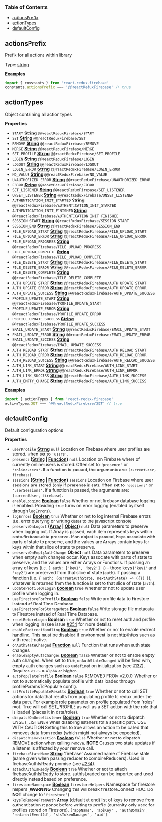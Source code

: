 <!-- Generated by documentation.js. Update this documentation by updating the source code. -->

### Table of Contents

-   [actionsPrefix][1]
-   [actionTypes][2]
-   [defaultConfig][3]

## actionsPrefix

Prefix for all actions within library

Type: [string][4]

**Examples**

```javascript
import { constants } from 'react-redux-firebase'
constants.actionsPrefix === '@@reactReduxFirebase' // true
```

## actionTypes

Object containing all action types

**Properties**

-   `START` **[String][4]** `@@reactReduxFirebase/START`
-   `SET` **[String][4]** `@@reactReduxFirebase/SET`
-   `REMOVE` **[String][4]** `@@reactReduxFirebase/REMOVE`
-   `MERGE` **[String][4]** `@@reactReduxFirebase/MERGE`
-   `SET_PROFILE` **[String][4]** `@@reactReduxFirebase/SET_PROFILE`
-   `LOGIN` **[String][4]** `@@reactReduxFirebase/LOGIN`
-   `LOGOUT` **[String][4]** `@@reactReduxFirebase/LOGOUT`
-   `LOGIN_ERROR` **[String][4]** `@@reactReduxFirebase/LOGIN_ERROR`
-   `NO_VALUE` **[String][4]** `@@reactReduxFirebase/NO_VALUE`
-   `UNAUTHORIZED_ERROR` **[String][4]** `@@reactReduxFirebase/UNAUTHORIZED_ERROR`
-   `ERROR` **[String][4]** `@@reactReduxFirebase/ERROR`
-   `SET_LISTENER` **[String][4]** `@@reactReduxFirebase/SET_LISTENER`
-   `UNSET_LISTENER` **[String][4]** `@@reactReduxFirebase/UNSET_LISTENER`
-   `AUTHENTICATION_INIT_STARTED` **[String][4]** `@@reactReduxFirebase/AUTHENTICATION_INIT_STARTED`
-   `AUTHENTICATION_INIT_FINISHED` **[String][4]** `@@reactReduxFirebase/AUTHENTICATION_INIT_FINISHED`
-   `SESSION_START` **[String][4]** `@@reactReduxFirebase/SESSION_START`
-   `SESSION_END` **[String][4]** `@@reactReduxFirebase/SESSION_END`
-   `FILE_UPLOAD_START` **[String][4]** `@@reactReduxFirebase/FILE_UPLOAD_START`
-   `FILE_UPLOAD_ERROR` **[String][4]** `@@reactReduxFirebase/FILE_UPLOAD_ERROR`
-   `FILE_UPLOAD_PROGRESS` **[String][4]** `@@reactReduxFirebase/FILE_UPLOAD_PROGRESS`
-   `FILE_UPLOAD_COMPLETE` **[String][4]** `@@reactReduxFirebase/FILE_UPLOAD_COMPLETE`
-   `FILE_DELETE_START` **[String][4]** `@@reactReduxFirebase/FILE_DELETE_START`
-   `FILE_DELETE_ERROR` **[String][4]** `@@reactReduxFirebase/FILE_DELETE_ERROR`
-   `FILE_DELETE_COMPLETE` **[String][4]** `@@reactReduxFirebase/FILE_DELETE_COMPLETE`
-   `AUTH_UPDATE_START` **[String][4]** `@@reactReduxFirebase/AUTH_UPDATE_START`
-   `AUTH_UPDATE_ERROR` **[String][4]** `@@reactReduxFirebase/AUTH_UPDATE_ERROR`
-   `AUTH_UPDATE_SUCCESS` **[String][4]** `@@reactReduxFirebase/AUTH_UPDATE_SUCCESS`
-   `PROFILE_UPDATE_START` **[String][4]** `@@reactReduxFirebase/PROFILE_UPDATE_START`
-   `PROFILE_UPDATE_ERROR` **[String][4]** `@@reactReduxFirebase/PROFILE_UPDATE_ERROR`
-   `PROFILE_UPDATE_SUCCESS` **[String][4]** `@@reactReduxFirebase/PROFILE_UPDATE_SUCCESS`
-   `EMAIL_UPDATE_START` **[String][4]** `@@reactReduxFirebase/EMAIL_UPDATE_START`
-   `EMAIL_UPDATE_ERROR` **[String][4]** `@@reactReduxFirebase/EMAIL_UPDATE_ERROR`
-   `EMAIL_UPDATE_SUCCESS` **[String][4]** `@@reactReduxFirebase/EMAIL_UPDATE_SUCCESS`
-   `AUTH_RELOAD_START` **[String][4]** `@@reactReduxFirebase/AUTH_RELOAD_START`
-   `AUTH_RELOAD_ERROR` **[String][4]** `@@reactReduxFirebase/AUTH_RELOAD_ERROR`
-   `AUTH_RELOAD_SUCCESS` **[String][4]** `@@reactReduxFirebase/AUTH_RELOAD_SUCCESS`
-   `AUTH_LINK_START` **[String][4]** `@@reactReduxFirebase/AUTH_LINK_START`
-   `AUTH_LINK_ERROR` **[String][4]** `@@reactReduxFirebase/AUTH_LINK_ERROR`
-   `AUTH_LINK_SUCCESS` **[String][4]** `@@reactReduxFirebase/AUTH_LINK_SUCCESS`
-   `AUTH_EMPTY_CHANGE` **[String][4]** `@@reactReduxFirebase/AUTH_LINK_SUCCESS`

**Examples**

```javascript
import { actionTypes } from 'react-redux-firebase'
actionTypes.SET === '@@reactReduxFirebase/SET' // true
```

## defaultConfig

Default configuration options

**Properties**

-   `userProfile` **[String][4]** `null` Location on Firebase where user
    profiles are stored. Often set to `'users'`.
-   `presence` **([String][4] \| [Function][5])** `null` Location on Firebase where of currently
    online users is stored. Often set to `'presence'` or `'onlineUsers'`. If a function
    is passed, the arguments are: `(currentUser, firebase)`.
-   `sessions` **([String][4] \| [Function][5])** `sessions` Location on Firebase where user
    sessions are stored (only if presense is set). Often set to `'sessions'` or
    `'userSessions'`. If a function is passed, the arguments are: `(currentUser, firebase)`.
-   `enableLogging` **[Boolean][6]** `false` Whether or not firebase
    database logging is enabled. Providing `true` turns on error logging
    (enabled by itself through `logErrors`).
-   `logErrors` **[Boolean][6]** `true` Whether or not to log internal
    Firebase errors (i.e. error querying or writing data) to the javascript
    console .
-   `preserveOnLogout` **([Array][7] \| [Object][8])** `null` Data parameters to
    preserve when logging out. If Array is passed, each item represents keys
    within state.firebase.data preserve. If an object is passed, Keys associate
    with parts of state to preserve, and the values are Arrays contain keys
    for keys within that slice of state to preserve.
-   `preserveOnEmptyAuthChange` **[Object][8]** `null` Data parameters to
    preserve when empty auth changes occur. Keys associate with parts of state
    to preserve, and the values are either Arrays or Functions. If passing an
    array of keys (i.e. `{ auth: ['key1', 'key2'] }`) - those keys (`'key1'` and
    `'key2'`) are preserved from that slice of state (`auth`). If passing a
    function (i.e. `{ auth: (currentAuthState, nextAuthState) => ({}) }`),
    whatever is returned from the function is set to that slice of state (`auth`).
-   `updateProfileOnLogin` **[Boolean][6]** `true` Whether or not to update
    user profile when logging in.
-   `useFirestoreForProfile` **[Boolean][6]** `false` Write profile
    data to Firestore instead of Real Time Database.
-   `useFirestoreForStorageMeta` **[Boolean][6]** `false` Write storage
    file metadata to Firestore instead of Real Time Database.
-   `resetBeforeLogin` **[Boolean][6]** `true` Whether or not to reset auth
    and profile when logging in (see issue
    [#254][9]
    for more details).
-   `enableRedirectHandling` **[Boolean][6]** `true` Whether or not to enable
    redirect handling. This must be disabled if environment is not http/https
    such as with react-native.
-   `onAuthStateChanged` **[Function][5]** `null` Function that runs when
    auth state changes.
-   `enableEmptyAuthChanges` **[Boolean][6]** `false` Whether or not to enable
    empty auth changes. When set to true, `onAuthStateChanged` will be fired with,
    empty auth changes such as `undefined` on initialization
    (see [#137][10]).
    Requires `v1.5.0-alpha` or higher.
-   `autoPopulateProfile` **[Boolean][6]** `false` REMOVED FROM v2.0.0.
    Whether or not to automatically populate profile with data loaded through
    profileParamsToPopulate config.
-   `setProfilePopulateResults` **[Boolean][6]** `true` Whether or not to
    call SET actions for data that results from populating profile to redux under
    the data path. For example role parameter on profile populated from 'roles'
    root. True will call SET_PROFILE as well as a SET action with the role that
    is loaded (places it in data/roles).
-   `dispatchOnUnsetListener` **[Boolean][6]** `true` Whether or not to
    dispatch UNSET_LISTENER when disabling listeners for a specific path. USE WITH CAUTION
    Setting this to true allows an action to be called that removes data
    from redux (which might not always be expected).
-   `dispatchRemoveAction` **[Boolean][6]** `false` Whether or not to
    dispatch REMOVE action when calling `remove`. **NOTE** Causes two state
    updates if a listener is affected by your remove call.
-   `firebaseStateName` **[String][4]** 'firebase' Assumed name of Firebase
    state (name given when passing reducer to combineReducers). Used in
    firebaseAuthIsReady promise (see
    [#264][11]).
-   `attachAuthIsReady` **[Boolean][6]** `true` Whether or not to attach
    firebaseAuthIsReady to store. authIsLoaded can be imported and used
    directly instead based on preference.
-   `firestoreNamespace` **[Boolean][6]** `firestoreHelpers` Namespace for
    firestore helpers (**WARNING** Changing this will break firestoreConnect HOC.
    Do **NOT** change to `'firestore'`)
-   `keysToRemoveFromAuth` **[Array][7]** (default at end)
    list of keys to remove from authentication reponse before writing to profile
    (currenlty only used for profiles stored on Firestore). `['appName', 'apiKey'
    , 'authDomain', 'redirectEventId', 'stsTokenManager', 'uid']`

[1]: #actionsprefix

[2]: #actiontypes

[3]: #defaultconfig

[4]: https://developer.mozilla.org/docs/Web/JavaScript/Reference/Global_Objects/String

[5]: https://developer.mozilla.org/docs/Web/JavaScript/Reference/Statements/function

[6]: https://developer.mozilla.org/docs/Web/JavaScript/Reference/Global_Objects/Boolean

[7]: https://developer.mozilla.org/docs/Web/JavaScript/Reference/Global_Objects/Array

[8]: https://developer.mozilla.org/docs/Web/JavaScript/Reference/Global_Objects/Object

[9]: https://github.com/prescottprue/react-redux-firebase/issues/254

[10]: https://github.com/prescottprue/react-redux-firebase/issues/137

[11]: https://github.com/prescottprue/react-redux-firebase/issues/264

